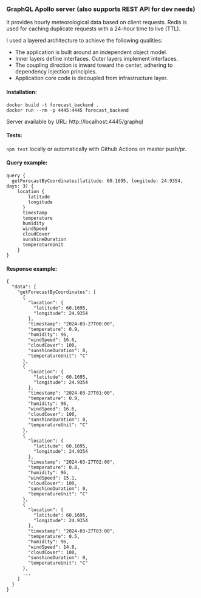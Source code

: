 ### GraphQL Apollo server (also supports REST API for dev needs)

It provides hourly meteorological data based on client requests.
Redis is used for caching duplicate requests with a 24-hour time to live (TTL).

I used a layered architecture to achieve the following qualities:
- The application is built around an independent object model.
- Inner layers define interfaces. Outer layers implement interfaces.
- The coupling direction is inward toward the center, adhering to dependency injection principles.
- Application core code is decoupled from infrastructure layer.

#### Installation:
```
docker build -t forecast_backend .
docker run --rm -p 4445:4445 forecast_backend
```
Server available by URL:
http://localhost:4445/graphql

#### Tests:
`npm test` locally or automatically with Github Actions on master push/pr.

#### Query example:
```
query {
  getForecastByCoordinates(latitude: 60.1695, longitude: 24.9354, days: 3) {
    location {
        latitude
        longitude
      }
      timestamp
      temperature
      humidity
      windSpeed
      cloudCover
      sunshineDuration
      temperatureUnit
    }
}
```

#### Response example:
```
{
  "data": {
    "getForecastByCoordinates": [
      {
        "location": {
          "latitude": 60.1695,
          "longitude": 24.9354
        },
        "timestamp": "2024-03-27T00:00",
        "temperature": 0.9,
        "humidity": 96,
        "windSpeed": 16.6,
        "cloudCover": 100,
        "sunshineDuration": 0,
        "temperatureUnit": "C"
      },
      {
        "location": {
          "latitude": 60.1695,
          "longitude": 24.9354
        },
        "timestamp": "2024-03-27T01:00",
        "temperature": 0.9,
        "humidity": 96,
        "windSpeed": 16.6,
        "cloudCover": 100,
        "sunshineDuration": 0,
        "temperatureUnit": "C"
      },
      {
        "location": {
          "latitude": 60.1695,
          "longitude": 24.9354
        },
        "timestamp": "2024-03-27T02:00",
        "temperature": 0.8,
        "humidity": 96,
        "windSpeed": 15.1,
        "cloudCover": 100,
        "sunshineDuration": 0,
        "temperatureUnit": "C"
      },
      {
        "location": {
          "latitude": 60.1695,
          "longitude": 24.9354
        },
        "timestamp": "2024-03-27T03:00",
        "temperature": 0.5,
        "humidity": 96,
        "windSpeed": 14.8,
        "cloudCover": 100,
        "sunshineDuration": 0,
        "temperatureUnit": "C"
      },
      ...
    ]
  }
}
```
